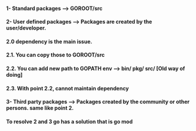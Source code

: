 #### 1- Standard packages        --> GOROOT/src
#### 2- User defined packages    --> Packages are created by the user/developer.
####								   2.0  dependency is the main issue.
####								   2.1. You can copy those to GOROOT/src
####								   2.2. You can add new path to GOPATH env --> bin/ pkg/ src/ [Old way of doing]
#### 								   2.3. With point 2.2, cannot maintain dependency

#### 3- Third party packages     --> Packages created by the community or other persons. same like point 2.

#### To resolve 2 and 3 go has a solution that is go mod
